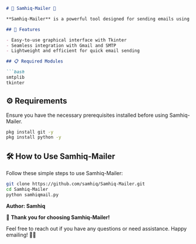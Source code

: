 ```markdown
# 📧 Samhiq-Mailer 🚀

**Samhiq-Mailer** is a powerful tool designed for sending emails using SMTP and Gmail. This Python-based tool leverages the `smtplib` and `tkinter` modules to provide a seamless and user-friendly email-sending experience.

## 🚀 Features

- Easy-to-use graphical interface with Tkinter
- Seamless integration with Gmail and SMTP
- Lightweight and efficient for quick email sending

## 📋 Required Modules

```bash
smtplib
tkinter
```

## ⚙️ Requirements

Ensure you have the necessary prerequisites installed before using Samhiq-Mailer.

```bash
pkg install git -y 
pkg install python -y 
```

## 🛠️ How to Use Samhiq-Mailer

Follow these simple steps to use Samhiq-Mailer:

```bash
git clone https://github.com/samhiq/Samhiq-Mailer.git
cd Samhiq-Mailer
python samhiqmail.py
```

**Author: Samhiq**

🙏 **Thank you for choosing Samhiq-Mailer!**

Feel free to reach out if you have any questions or need assistance. Happy emailing! 📧✨
```
